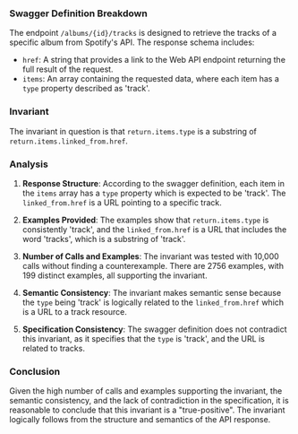 ### Swagger Definition Breakdown
The endpoint `/albums/{id}/tracks` is designed to retrieve the tracks of a specific album from Spotify's API. The response schema includes:
- `href`: A string that provides a link to the Web API endpoint returning the full result of the request.
- `items`: An array containing the requested data, where each item has a `type` property described as 'track'.

### Invariant
The invariant in question is that `return.items.type` is a substring of `return.items.linked_from.href`.

### Analysis
1. **Response Structure**: According to the swagger definition, each item in the `items` array has a `type` property which is expected to be 'track'. The `linked_from.href` is a URL pointing to a specific track.

2. **Examples Provided**: The examples show that `return.items.type` is consistently 'track', and the `linked_from.href` is a URL that includes the word 'tracks', which is a substring of 'track'.

3. **Number of Calls and Examples**: The invariant was tested with 10,000 calls without finding a counterexample. There are 2756 examples, with 199 distinct examples, all supporting the invariant.

4. **Semantic Consistency**: The invariant makes semantic sense because the `type` being 'track' is logically related to the `linked_from.href` which is a URL to a track resource.

5. **Specification Consistency**: The swagger definition does not contradict this invariant, as it specifies that the `type` is 'track', and the URL is related to tracks.

### Conclusion
Given the high number of calls and examples supporting the invariant, the semantic consistency, and the lack of contradiction in the specification, it is reasonable to conclude that this invariant is a "true-positive". The invariant logically follows from the structure and semantics of the API response.
